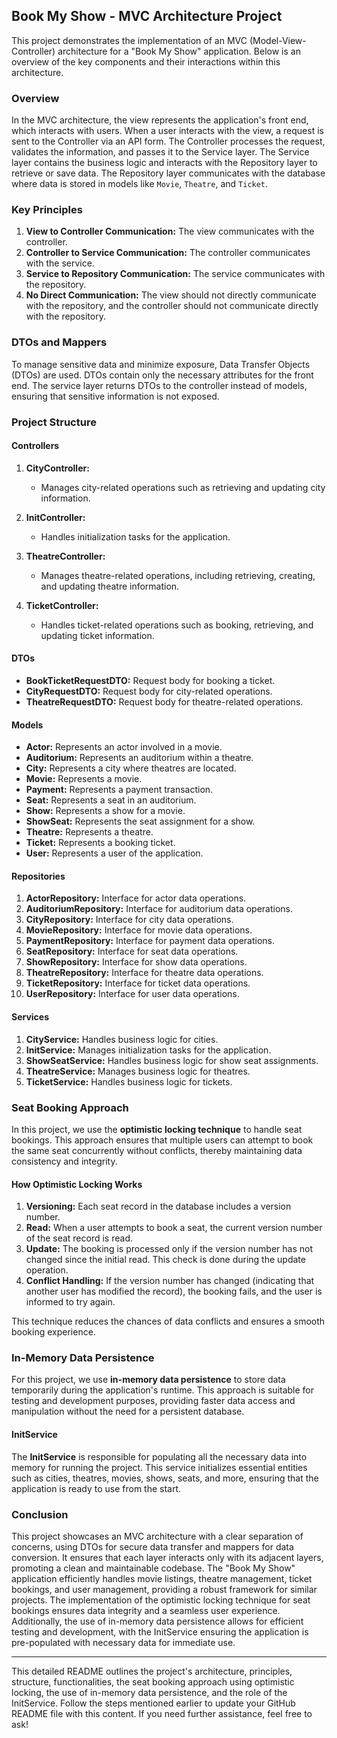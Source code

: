 
## Book My Show - MVC Architecture Project

This project demonstrates the implementation of an MVC (Model-View-Controller) architecture for a "Book My Show" application. Below is an overview of the key components and their interactions within this architecture.

### Overview

In the MVC architecture, the view represents the application's front end, which interacts with users. When a user interacts with the view, a request is sent to the Controller via an API form. The Controller processes the request, validates the information, and passes it to the Service layer. The Service layer contains the business logic and interacts with the Repository layer to retrieve or save data. The Repository layer communicates with the database where data is stored in models like `Movie`, `Theatre`, and `Ticket`.

### Key Principles

1. **View to Controller Communication:** The view communicates with the controller.
2. **Controller to Service Communication:** The controller communicates with the service.
3. **Service to Repository Communication:** The service communicates with the repository.
4. **No Direct Communication:** The view should not directly communicate with the repository, and the controller should not communicate directly with the repository.

### DTOs and Mappers

To manage sensitive data and minimize exposure, Data Transfer Objects (DTOs) are used. DTOs contain only the necessary attributes for the front end. The service layer returns DTOs to the controller instead of models, ensuring that sensitive information is not exposed.

### Project Structure

#### Controllers

1. **CityController:**
    - Manages city-related operations such as retrieving and updating city information.

2. **InitController:**
    - Handles initialization tasks for the application.

3. **TheatreController:**
    - Manages theatre-related operations, including retrieving, creating, and updating theatre information.

4. **TicketController:**
    - Handles ticket-related operations such as booking, retrieving, and updating ticket information.

#### DTOs

- **BookTicketRequestDTO:** Request body for booking a ticket.
- **CityRequestDTO:** Request body for city-related operations.
- **TheatreRequestDTO:** Request body for theatre-related operations.

#### Models

- **Actor:** Represents an actor involved in a movie.
- **Auditorium:** Represents an auditorium within a theatre.
- **City:** Represents a city where theatres are located.
- **Movie:** Represents a movie.
- **Payment:** Represents a payment transaction.
- **Seat:** Represents a seat in an auditorium.
- **Show:** Represents a show for a movie.
- **ShowSeat:** Represents the seat assignment for a show.
- **Theatre:** Represents a theatre.
- **Ticket:** Represents a booking ticket.
- **User:** Represents a user of the application.

#### Repositories

1. **ActorRepository:** Interface for actor data operations.
2. **AuditoriumRepository:** Interface for auditorium data operations.
3. **CityRepository:** Interface for city data operations.
4. **MovieRepository:** Interface for movie data operations.
5. **PaymentRepository:** Interface for payment data operations.
6. **SeatRepository:** Interface for seat data operations.
7. **ShowRepository:** Interface for show data operations.
8. **TheatreRepository:** Interface for theatre data operations.
9. **TicketRepository:** Interface for ticket data operations.
10. **UserRepository:** Interface for user data operations.

#### Services

1. **CityService:** Handles business logic for cities.
2. **InitService:** Manages initialization tasks for the application.
3. **ShowSeatService:** Handles business logic for show seat assignments.
4. **TheatreService:** Manages business logic for theatres.
5. **TicketService:** Handles business logic for tickets.

### Seat Booking Approach

In this project, we use the **optimistic locking technique** to handle seat bookings. This approach ensures that multiple users can attempt to book the same seat concurrently without conflicts, thereby maintaining data consistency and integrity.

#### How Optimistic Locking Works

1. **Versioning:** Each seat record in the database includes a version number.
2. **Read:** When a user attempts to book a seat, the current version number of the seat record is read.
3. **Update:** The booking is processed only if the version number has not changed since the initial read. This check is done during the update operation.
4. **Conflict Handling:** If the version number has changed (indicating that another user has modified the record), the booking fails, and the user is informed to try again.

This technique reduces the chances of data conflicts and ensures a smooth booking experience.

### In-Memory Data Persistence

For this project, we use **in-memory data persistence** to store data temporarily during the application's runtime. This approach is suitable for testing and development purposes, providing faster data access and manipulation without the need for a persistent database.

#### InitService

The **InitService** is responsible for populating all the necessary data into memory for running the project. This service initializes essential entities such as cities, theatres, movies, shows, seats, and more, ensuring that the application is ready to use from the start.

### Conclusion

This project showcases an MVC architecture with a clear separation of concerns, using DTOs for secure data transfer and mappers for data conversion. It ensures that each layer interacts only with its adjacent layers, promoting a clean and maintainable codebase. The "Book My Show" application efficiently handles movie listings, theatre management, ticket bookings, and user management, providing a robust framework for similar projects. The implementation of the optimistic locking technique for seat bookings ensures data integrity and a seamless user experience. Additionally, the use of in-memory data persistence allows for efficient testing and development, with the InitService ensuring the application is pre-populated with necessary data for immediate use.

---

This detailed README outlines the project's architecture, principles, structure, functionalities, the seat booking approach using optimistic locking, the use of in-memory data persistence, and the role of the InitService. Follow the steps mentioned earlier to update your GitHub README file with this content. If you need further assistance, feel free to ask!
